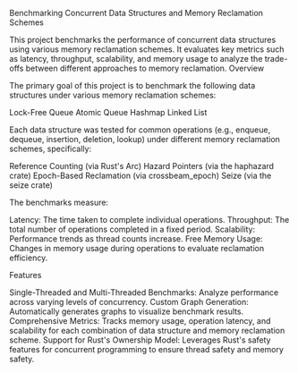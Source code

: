 Benchmarking Concurrent Data Structures and Memory Reclamation Schemes

This project benchmarks the performance of concurrent data structures using various memory reclamation schemes. It evaluates key metrics such as latency, throughput, scalability, and memory usage to analyze the trade-offs between different approaches to memory reclamation.
Overview

The primary goal of this project is to benchmark the following data structures under various memory reclamation schemes:

Lock-Free Queue
Atomic Queue
Hashmap
Linked List

Each data structure was tested for common operations (e.g., enqueue, dequeue, insertion, deletion, lookup) under different memory reclamation schemes, specifically:

Reference Counting (via Rust's Arc)
Hazard Pointers (via the haphazard crate)
Epoch-Based Reclamation (via crossbeam_epoch)
Seize (via the seize crate)

The benchmarks measure:

Latency: The time taken to complete individual operations.
Throughput: The total number of operations completed in a fixed period.
Scalability: Performance trends as thread counts increase.
Free Memory Usage: Changes in memory usage during operations to evaluate reclamation efficiency.

Features

Single-Threaded and Multi-Threaded Benchmarks: Analyze performance across varying levels of concurrency.
Custom Graph Generation: Automatically generates graphs to visualize benchmark results.
Comprehensive Metrics: Tracks memory usage, operation latency, and scalability for each combination of data structure and memory reclamation scheme.
Support for Rust's Ownership Model: Leverages Rust's safety features for concurrent programming to ensure thread safety and memory safety.